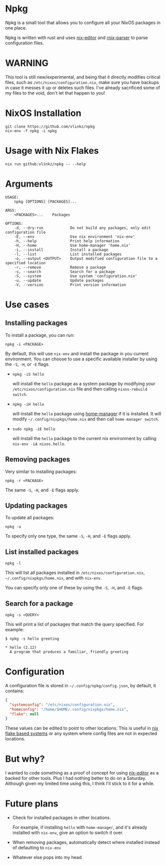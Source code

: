 # Npkg

Npkg is a small tool that allows you to configure all your NixOS packages in one place.

Npkg is written with rust and uses [nix-editor](https://github.com/vlinkz/nix-editor) and [rnix-parser](https://github.com/nix-community/rnix-parser) to parse configuration files.

# WARNING

This tool is still new/experimental, and being that it directly modifies critical files, such as `/etc/nixos/configuration.nix`, make sure you have backups in case it messes it up or deletes such files. I've already sacrificed some of my files to the void, don't let that happen to you!

# NixOS Installation

```
git clone https://github.com/vlinkz/npkg
nix-env -f npkg -i npkg
```

# Usage with Nix Flakes

```
nix run github:vlinkz/npkg -- --help
```

# Arguments

```
USAGE:
    npkg [OPTIONS] [PACKAGES]...

ARGS:
    <PACKAGES>...    Packages

OPTIONS:
    -d, --dry-run            Do not build any packages, only edit configuration file
    -E, --env                Use nix environment 'nix-env'
    -h, --help               Print help information
    -H, --home               Use home-manager 'home.nix'
    -i, --install            Install a package
    -l, --list               List installed packages
    -o, --output <OUTPUT>    Output modified configuration file to a specified location
    -r, --remove             Remove a package
    -s, --search             Search for a package
    -S, --system             Use system 'configuration.nix'
    -u, --update             Update packages
    -V, --version            Print version information
```

# Use cases

## Installing packages

To install a package, you can run:
```
npkg -i <PACKAGE>
```
By default, this will use `nix-env` and install the package in you current environment. You can choose to use a specific available installer by using the `-S`, `-H`, or `-E` flags.

-   ```
    npkg -iS hello
    ```
    will install the `hello` package as a system package by modifying your `/etc/nixos/configuration.nix` file and then calling `nixos-rebuild switch`.

-   ```
    npkg -iH hello
    ```
    will install the `hello` package using [home-manager](https://github.com/nix-community/home-manager) if it is installed. It will modify `~/.config/nixpkgs/home.nix` and then call `home-manager switch`.

-   ```
    sudo npkg -iE hello
    ```
    will install the `hello` package to the current nix environment by calling `nix-env -iA nixos.hello`.

## Removing packages

Very similar to installing packages:
```
npkg -r <PACKAGE>
```
The same `-S`, `-H`, and `-E` flags apply.

## Updating packages

To update all packages:
```
npkg -u
```
To specify only one type, the same `-S`, `-H`, and `-E` flags apply.

## List installed packages

```
npkg -l
```
This will list all packages installed in `/etc/nixos/configuration.nix`, `~/.config/nixpkgs/home.nix`, and with `nix-env`.

You can specify only one of these by using the `-S`, `-H`, and `-E` flags.

## Search for a package
```
npkg -s <QUERY>
```
This will print a list of packages that match the query specified. For example:
```
$ npkg -s hello greeting

* hello (2.12)
  A program that produces a familiar, friendly greeting
```

# Configuration

A configuration file is stored in `~/.config/npkg/config.json`, by default, it contains:

```json
{
  "systemconfig": "/etc/nixos/configuration.nix",
  "homeconfig": "/home/$HOME/.config/nixpkgs/home.nix",
  "flake": null
}
```

These values can be edited to point to other locations. This is useful in [nix flake based systems](https://nixos.wiki/wiki/Flakes#Using_nix_flakes_with_NixOS) or any system where config files are not in expected locations.

# But why?

I wanted to code something as a proof of concept for using [nix-editor](https://github.com/vlinkz/nix-editor) as a backed for other tools. Plus I had nothing better to do on a Saturday. Although given my limited time using this, I think I'll stick to it for a while.

# Future plans

- Check for installed packages in other locations.
    
    For example, if installing `hello` with `home-manager`, and it's already installed with `nix-env`, give an option to switch it over.

- When removing packages, automatically detect where installed instead of defaulting to `nix-env`

- Whatever else pops into my head